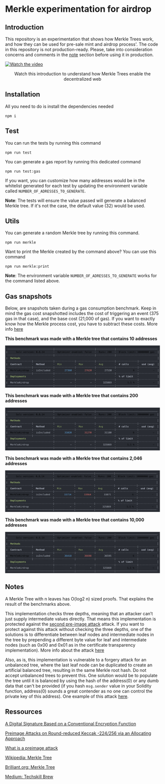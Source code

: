 # Merkle experimentation for airdrop

## Introduction

This repository is an experimentation that shows how Merkle Trees work, and how they can be used for pre-sale mint and airdrop process'. The code in this repository is not production-ready. Please, take into consideration concerns and comments in the [note](#notes) section before using it in production.

[![Watch the video](https://img.youtube.com/vi/YIc6MNfv5iQ/maxresdefault.jpg)](https://www.youtube.com/watch?v=YIc6MNfv5iQ)
<p align="center">
    Watch this introduction to understand how Merkle Trees enable the decentralized web
</p>

## Installation

All you need to do is install the dependencies needed

```shell
npm i
```

## Test

You can run the tests by running this command

```shell
npm run test
```

You can generate a gas report by running this dedicated command

```shell
npm run test:gas
```

If you want, you can customize how many addresses would be in the whitelist generated for each test by updating the environment variable called `NUMBER_OF_ADRESSES_TO_GENERATE`. 

**Note**: The tests will ensure the value passed will generate a balanced Merkle tree. If it's not the case, the default value (32) would be used.

## Utils

You can generate a random Merkle tree by running this command. 

```shell
npm run merkle
```

Want to print the Merkle created by the command above? You can use this command

```shell
npm run merkle:print
```

**Note**: The environment variable `NUMBER_OF_ADRESSES_TO_GENERATE` works for the command listed above.

## Gas snapshots

Below, are snapshots taken during a gas consumption benchmark. Keep in mind the gas cost snapshotted includes the cost of triggering an event (375 gas in that case), and the base cost (21,000 of gas). If you want to exactly know how the Merkle process cost, you have to subtract these costs.  More info [here](https://github.com/wolflo/evm-opcodes/blob/main/gas.md)

**This benchmark was made with a Merkle tree that contains 10 addresses**

![gas consumption of the verify function when passing a Merkle tree of 10 addresses](docs/cost-merkle-10-addresses.png)

**This benchmark was made with a Merkle tree that contains 200 addresses**

![gas consumption of the verify function when passing a Merkle tree of 200 addresses](docs/cost-merkle-200-addresses.png)

**This benchmark was made with a Merkle tree that contains 2,046 addresses**

![gas consumption of the verify function when passing a Merkle tree of 2,046 addresses](docs/cost-merkle-2046-addresses.png)

**This benchmark was made with a Merkle tree that contains 10,000 addresses**

![gas consumption of the verify function when passing a Merkle tree of 10,000 addresses](docs/cost-merkle-10000-addresses.png)

## Notes

A Merkle Tree with n leaves has O(log2 n) sized proofs. That explains the result of the benchmarks above.

This implementation checks three depths, meaning that an attacker can’t just supply intermediate values directly. That means this implementation is protected against the [second pre-image attack](https://en.wikipedia.org/wiki/Merkle_tree#Second_preimage_attack) attack. If you want to protect against this attack without checking the three depths, one of the solutions is to differentiate between leaf nodes and intermediate nodes in the tree by prepending a different byte value for leaf and intermediate nodes (such as 0x00 and 0x01 as in the certificate transparency implementation).  More info about the attack [here](https://flawed.net.nz/2018/02/21/attacking-merkle-trees-with-a-second-preimage-attack/)


Also, as is, this implementation is vulnerable to a forgery attack for an unbalanced tree, where the last leaf node can be duplicated to create an artificial balanced tree, resulting in the same Merkle root hash. Do not accept unbalanced trees to prevent this. One solution would be to populate the tree until it is balanced by using the hash of the address(0) or any dumb data that can't be provided (if you hash `msg.sender` value in your Solidity function, address(0) sounds a great contender as no one can control the private key of this address). One example of this attack [here](https://bitcointalk.org/?topic=102395).

## Ressources

[A Digital Signature Based on a Conventional Encryption Function](https://people.eecs.berkeley.edu/~raluca/cs261-f15/readings/merkle.pdf2)

[Preimage Attacks on Round-reduced Keccak -224/256 via an Allocating Approach](https://eprint.iacr.org/2019/248.pdf)

[What is a preimage attack](https://www.comparitech.com/blog/information-security/what-is-preimage-attack/#Cryptographic_hash_function_basics)

[Wikipedia: Merkle Tree](https://en.wikipedia.org/wiki/Merkle_tree)

[Brilliant.org: Merkle Tree](https://brilliant.org/wiki/merkle-tree/)

[Medium: Techskill Brew](https://medium.com/techskill-brew/merkle-tree-in-blockchain-part-5-blockchain-basics-4e25b61179a2)
